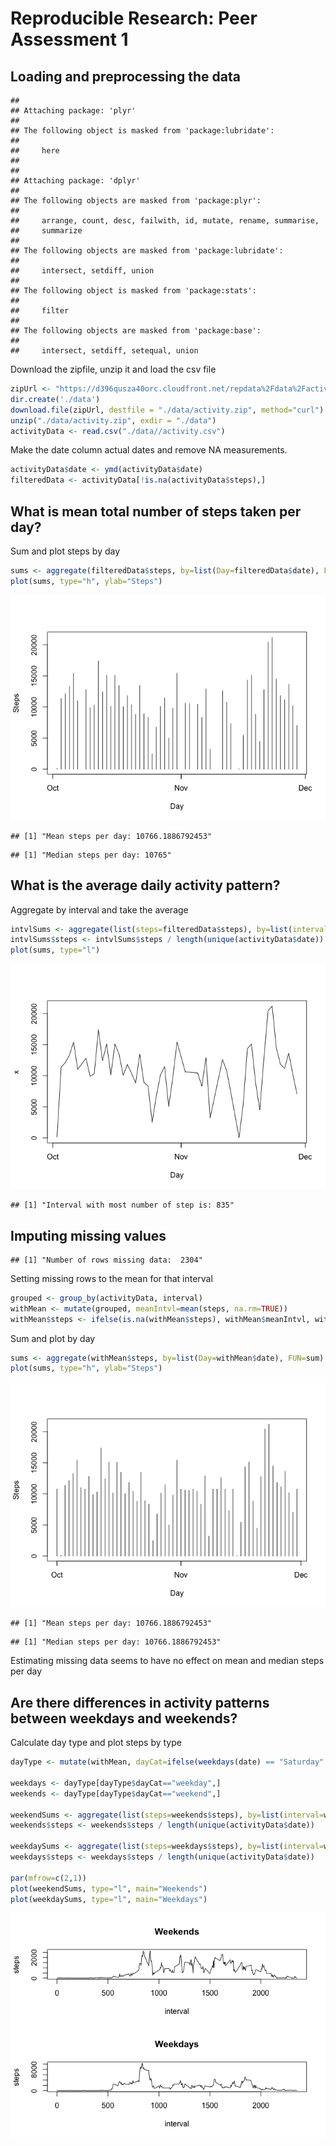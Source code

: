 # Reproducible Research: Peer Assessment 1


## Loading and preprocessing the data


```
## 
## Attaching package: 'plyr'
## 
## The following object is masked from 'package:lubridate':
## 
##     here
## 
## 
## Attaching package: 'dplyr'
## 
## The following objects are masked from 'package:plyr':
## 
##     arrange, count, desc, failwith, id, mutate, rename, summarise,
##     summarize
## 
## The following objects are masked from 'package:lubridate':
## 
##     intersect, setdiff, union
## 
## The following object is masked from 'package:stats':
## 
##     filter
## 
## The following objects are masked from 'package:base':
## 
##     intersect, setdiff, setequal, union
```

Download the zipfile, unzip it and load the csv file


```r
zipUrl <- "https://d396qusza40orc.cloudfront.net/repdata%2Fdata%2Factivity.zip"
dir.create('./data')
download.file(zipUrl, destfile = "./data/activity.zip", method="curl")
unzip("./data/activity.zip", exdir = "./data")
activityData <- read.csv("./data//activity.csv")
```

Make the date column actual dates and remove NA measurements.


```r
activityData$date <- ymd(activityData$date)
filteredData <- activityData[!is.na(activityData$steps),]
```

## What is mean total number of steps taken per day?

Sum and plot steps by day

```r
sums <- aggregate(filteredData$steps, by=list(Day=filteredData$date), FUN=sum)
plot(sums, type="h", ylab="Steps")
```

![](PA1_template_files/figure-html/unnamed-chunk-4-1.png) 



```
## [1] "Mean steps per day: 10766.1886792453"
```

```
## [1] "Median steps per day: 10765"
```

## What is the average daily activity pattern?
Aggregate by interval and take the average


```r
intvlSums <- aggregate(list(steps=filteredData$steps), by=list(interval=filteredData$interval), FUN=sum)
intvlSums$steps <- intvlSums$steps / length(unique(activityData$date))
plot(sums, type="l")
```

![](PA1_template_files/figure-html/unnamed-chunk-6-1.png) 


```
## [1] "Interval with most number of step is: 835"
```

## Imputing missing values


```
## [1] "Number of rows missing data:  2304"
```

Setting missing rows to the mean for that interval


```r
grouped <- group_by(activityData, interval)
withMean <- mutate(grouped, meanIntvl=mean(steps, na.rm=TRUE))
withMean$steps <- ifelse(is.na(withMean$steps), withMean$meanIntvl, withMean$steps)
```


Sum and plot by day

```r
sums <- aggregate(withMean$steps, by=list(Day=withMean$date), FUN=sum)
plot(sums, type="h", ylab="Steps")
```

![](PA1_template_files/figure-html/unnamed-chunk-10-1.png) 



```
## [1] "Mean steps per day: 10766.1886792453"
```

```
## [1] "Median steps per day: 10766.1886792453"
```

Estimating missing data seems to have no effect on mean and median steps per day

## Are there differences in activity patterns between weekdays and weekends?

Calculate day type and plot steps by type


```r
dayType <- mutate(withMean, dayCat=ifelse(weekdays(date) == "Saturday" | weekdays(date) == "Sunday", "weekend", "weekday"))

weekdays <- dayType[dayType$dayCat=="weekday",]
weekends <- dayType[dayType$dayCat=="weekend",]

weekendSums <- aggregate(list(steps=weekends$steps), by=list(interval=weekends$interval), FUN=sum)
weekends$steps <- weekends$steps / length(unique(activityData$date))

weekdaySums <- aggregate(list(steps=weekdays$steps), by=list(interval=weekdays$interval), FUN=sum)
weekdays$steps <- weekdays$steps / length(unique(activityData$date))

par(mfrow=c(2,1))
plot(weekendSums, type="l", main="Weekends")
plot(weekdaySums, type="l", main="Weekdays")
```

![](PA1_template_files/figure-html/unnamed-chunk-12-1.png) 

